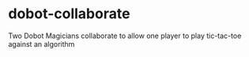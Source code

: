 # dobot-collaborate
Two Dobot Magicians collaborate to allow one player to play tic-tac-toe against an algorithm
